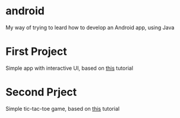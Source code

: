 # android
My way of trying to leard how to develop an Android app, using Java

# First Project

Simple app with interactive UI, based on [this](https://codelabs.developers.google.com/codelabs/android-training-layout-editor-part-a#1) tutorial

# Second Prject

Simple tic-tac-toe game, based on [this](https://codinginflow.com/tutorials/android/tic-tac-toe/part-3-finish-game) tutorial
